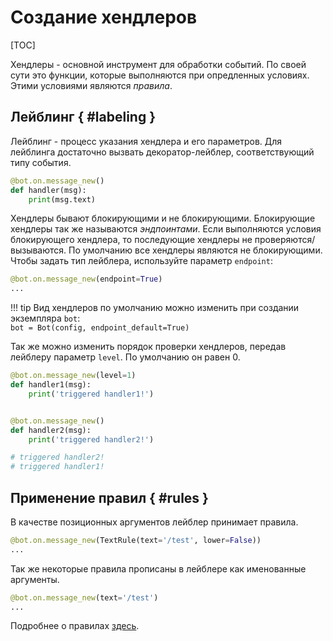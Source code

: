 # Создание хендлеров

[TOC]

Хендлеры - основной инструмент для обработки событий. По своей сути это функции, которые выполняются при опредленных условиях. Этими условиями являются *правила*.

## Лейблинг { #labeling }
Лейблинг - процесс указания хендлера и его параметров. Для лейблинга достаточно вызвать декоратор-лейблер, соответствующий типу события.
```python
@bot.on.message_new()
def handler(msg):
    print(msg.text)
```

Хендлеры бывают блокирующими и не блокирующими. Блокирующие хендлеры так же называются *эндпоинтами*. Если выполняются условия блокирующего хендлера, то последующие хендлеры не проверяются/вызываются. По умолчанию все хендлеры являются не блокирующими.
<br>Чтобы задать тип лейблера, используйте параметр `endpoint`:
```python
@bot.on.message_new(endpoint=True)
...
```

!!! tip
    Вид хендлеров по умолчанию можно изменить при создании экземпляра `bot`:
    <br>`bot = Bot(config, endpoint_default=True)`

Так же можно изменить порядок проверки хендлеров, передав лейблеру параметр `level`. По умолчанию он равен 0.
```python
@bot.on.message_new(level=1)
def handler1(msg):
    print('triggered handler1!')


@bot.on.message_new()
def handler2(msg):
    print('triggered handler2!')

# triggered handler2!
# triggered handler1!
```

## Применение правил { #rules }
В качестве позиционных аргументов лейблер принимает правила.
```python
@bot.on.message_new(TextRule(text='/test', lower=False))
...
```
Так же некоторые правила прописаны в лейблере как именованные аргументы.
```python
@bot.on.message_new(text='/test')
...
```
Подробнее о правилах [здесь](rules.md).